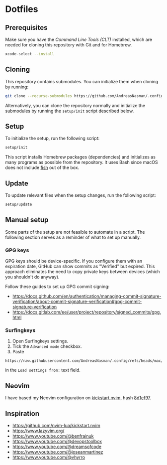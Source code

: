 # Dotfiles

## Prerequisites

Make sure you have the _Command Line Tools (CLT)_ installed, which are needed
for cloning this repository with Git and for Homebrew.

```sh
xcode-select --install
```

## Cloning

This repository contains submodules. You can initialize them when cloning by
running:

```sh
git clone --recurse-submodules https://github.com/AndreasNasman/.config.git
```

Alternatively, you can clone the repository normally and initialize the
submodules by running the `setup/init` script described below.

## Setup

To initialize the setup, run the following script:

```sh
setup/init
```

This script installs Homebrew packages (dependencies) and initializes as many
programs as possible from the repository. It uses Bash since macOS does not
include [fish](https://fishshell) out of the box.

## Update

To update relevant files when the setup changes, run the following script:

```sh
setup/update
```

## Manual setup

Some parts of the setup are not feasible to automate in a script. The following
section serves as a reminder of what to set up manually.

### GPG keys

GPG keys should be device-specific. If you configure them with an expiration
date, GitHub can show commits as "Verified" but expired. This approach
eliminates the need to copy private keys between devices (which you shouldn't do
anyway).

Follow these guides to set up GPG commit signing:

- <https://docs.github.com/en/authentication/managing-commit-signature-verification/about-commit-signature-verification#gpg-commit-signature-verification>
- <https://docs.gitlab.com/ee/user/project/repository/signed_commits/gpg.html>

### Surfingkeys

1. Open Surfingkeys settings.
1. Tick the `Advanced mode` checkbox.
1. Paste

```plain
https://raw.githubusercontent.com/AndreasNasman/.config/refs/heads/mac/surfingkeys/theme.js
```

in the `Load settings from:` text field.

## Neovim

I have based my Neovim configuration on
[kickstart.nvim](https://github.com/nvim-lua/kickstart.nvim), hash
[8d1ef97](https://github.com/nvim-lua/kickstart.nvim/commit/8d1ef972bc32faa86fee21a57f9033b41f612ebb).

## Inspiration

- <https://github.com/nvim-lua/kickstart.nvim>
- <https://www.lazyvim.org/>
- <https://www.youtube.com/@benfrainuk>
- <https://www.youtube.com/@devopstoolbox>
- <https://www.youtube.com/@dreamsofcode>
- <https://www.youtube.com/@joseanmartinez>
- <https://www.youtube.com/@vhyrro>
